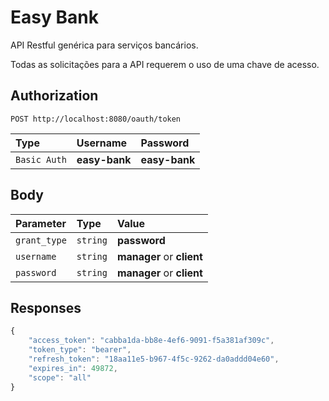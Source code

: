 # Easy Bank
API Restful genérica para serviços bancários.

Todas as solicitações para a API requerem o uso de uma chave de acesso.

## Authorization

```http
POST http://localhost:8080/oauth/token
```

| Type | Username | Password |
| :--- | :--- | :--- |
| `Basic Auth` | **easy-bank** | **easy-bank** |

## Body
| Parameter | Type | Value |
| :--- | :--- | :--- |
| `grant_type` | `string` | **password** |
| `username` | `string` | **manager** or **client** |
| `password` | `string` | **manager** or **client** |

## Responses

```javascript
{
    "access_token": "cabba1da-bb8e-4ef6-9091-f5a381af309c",
    "token_type": "bearer",
    "refresh_token": "18aa11e5-b967-4f5c-9262-da0addd04e60",
    "expires_in": 49872,
    "scope": "all"
}
```